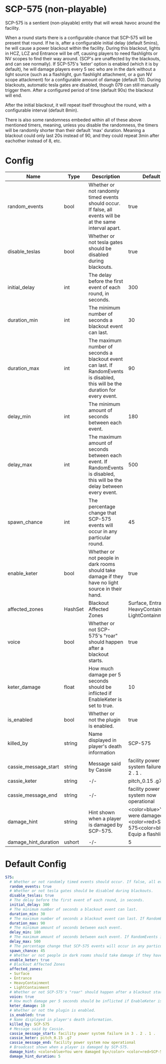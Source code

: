 # SCP-575 (non-playable)
SCP-575 is a sentient (non-playable) entity that will wreak havoc around the facility.

When a round starts there is a configurable chance that SCP-575 will be present that round.
If he is, after a configurable initial delay (default 5mins), he will cause a power blackout within the facility. During this blackout, lights in HCZ, LCZ and Entrance will be off, causing players to need flashlights or NV scopes to find their way around. (SCP's are unaffected by the blackouts, and can see normally).
If SCP-575's 'keter' option is enabled (which it is by default), he will damage players every 5 sec who are in the dark without a light source (such as a flashlight, gun flashlight attachment, or a gun NV scope attackment) for a configurable amount of damage (default 10).
During blackouts, automatic tesla gates are disabled, though 079 can still manually trigger them.
After a configured period of time (default 90s) the blackout will end.

After the initial blackout, it will repeat itself throughout the round, with a configurable interval (default 8min).

There is also some randomness embeded within all of these above mentioned timers, meaning, unless you disable the randomness, the timers will be randomly shorter than their default 'max' duration. Meaning a blackout could only last 20s instead of 90, and they could repeat 3min after eachother instead of 8, etc.

# Config
Name | Type | Description | Default
---- | ---- | ----------- | -------
random_events | bool | Whether or not randomly timed events should occur. If false, all events will be at the same interval apart. | true
disable_teslas | bool | Whether or not tesla gates should be disabled during blackouts. | true
initial_delay | int | The delay before the first event of each round, in seconds. | 300
duration_min | int | The minimum number of seconds a blackout event can last. | 30
duration_max | int | The maximum number of seconds a blackout event can last. If RandomEvents is disabled, this will be the duration for every event. | 90
delay_min | int | The minimum amount of seconds between each event. | 180
delay_max | int | The maximum amount of seconds between each event. If RandomEvents is disabled, this will be the delay between every event. | 500
spawn_chance | int | The percentage change that SCP-575 events will occur in any particular round. | 45
enable_keter | bool | Whether or not people in dark rooms should take damage if they have no light source in their hand. | true
affected_zones | HashSet | Blackout Affected Zones | Surface, Entrance, HeavyContainment, LightContainment
voice | bool | Whether or not SCP-575's "roar" should happen after a blackout starts. | true
keter_damage | float | How much damage per 5 seconds should be inflicted if EnableKeter is set to true. | 10
is_enabled | bool | Whether or not the plugin is enabled. | true
killed_by | string | Name displayed in player's death information | SCP-575
cassie_message_start | string | Message said by Cassie | facility power system failure in 3 . 2 . 1 .
cassie_keter | string | -/- | pitch_0.15 .g7
cassie_message_end | string | -/- | facility power system now operational
damage_hint | string | Hint shown when a player is damaged by SCP-575. | <color=blue>You were damaged by</color> <color=red>SCP-575</color><color=blue>! Equip a flashlight!</color>
damage_hint_duration | ushort | -/- | 5

# Default Config
```yml
575:
  # Whether or not randomly timed events should occur. If false, all events will be at the same interval apart.
  random_events: true
  # Whether or not tesla gates should be disabled during blackouts.
  disable_teslas: true
  # The delay before the first event of each round, in seconds.
  initial_delay: 300
  # The minimum number of seconds a blackout event can last.
  duration_min: 30
  # The maximum number of seconds a blackout event can last. If RandomEvents is disabled, this will be the duration for every event.
  duration_max: 90
  # The minimum amount of seconds between each event.
  delay_min: 180
  # The maximum amount of seconds between each event. If RandomEvents is disabled, this will be the delay between every event.
  delay_max: 500
  # The percentage change that SCP-575 events will occur in any particular round.
  spawn_chance: 45
  # Whether or not people in dark rooms should take damage if they have no light source in their hand.
  enable_keter: true
  # Blackout Affected Zones
  affected_zones:
  - Surface
  - Entrance
  - HeavyContainment
  - LightContainment
  # Whether or not SCP-575's "roar" should happen after a blackout starts.
  voice: true
  # How much damage per 5 seconds should be inflicted if EnableKeter is set to true.
  keter_damage: 10
  # Whether or not the plugin is enabled.
  is_enabled: true
  # Name displayed in player's death information.
  killed_by: SCP-575
  # Message said by Cassie.
  cassie_message_start: facility power system failure in 3 . 2 . 1 .
  cassie_keter: pitch_0.15 .g7
  cassie_message_end: facility power system now operational
  # Broadcast shown when a player is damaged by SCP-575.
  damage_hint: <color=blue>You were damaged by</color> <color=red>SCP-575</color><color=blue>! Equip a flashlight!</color>
  damage_hint_duration: 5
```
